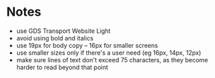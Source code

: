 # Notes

* use GDS Transport Website Light
* avoid using bold and italics
* use 19px for body copy – 16px for smaller screens
* use smaller sizes only if there's a user need (eg 16px, 14px, 12px)
* make sure lines of text don't exceed 75 characters, as they become harder to read beyond that point
